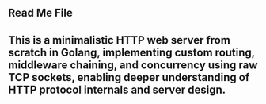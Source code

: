 ## Read Me File

## This is a minimalistic HTTP web server from scratch in Golang, implementing custom routing, middleware chaining, and concurrency using raw TCP sockets, enabling deeper understanding of HTTP protocol internals and server design.
